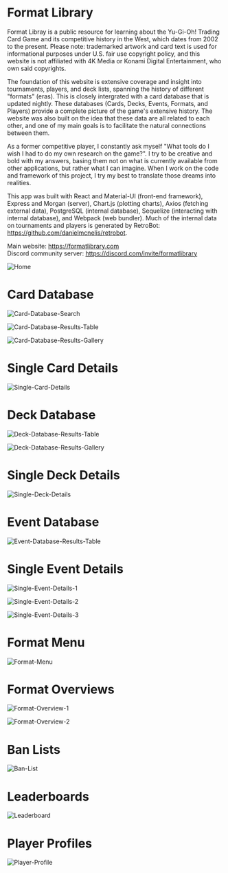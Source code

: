 # Format Library

Format Libray is a public resource for learning about the Yu-Gi-Oh! Trading Card Game and its competitive history in the West, which dates from 2002 to the present. Please note: trademarked artwork and card text is used for informational purposes under U.S. fair use copyright policy, and this website is not affiliated with 4K Media or Konami Digital Entertainment, who own said copyrights.

The foundation of this website is extensive coverage and insight into tournaments, players, and deck lists, spanning the history of different "formats" (eras). This is closely intergrated with a card database that is updated nightly. These databases (Cards, Decks, Events, Formats, and Players) provide a complete picture of the game's extensive history. The website was also built on the idea that these data are all related to each other, and one of my main goals is to facilitate the natural connections between them. 

As a former competitive player, I constantly ask myself "What tools do I wish I had to do my own research on the game?". I try to be creative and bold with my answers, basing them not on what is currently available from other applications, but rather what I can imagine. When I work on the code and framework of this project, I try my best to translate those dreams into realities.

This app was built with React and Material-UI (front-end framework), Express and Morgan (server), Chart.js (plotting charts), Axios (fetching external data), PostgreSQL (internal database), Sequelize (interacting with internal database), and Webpack (web bundler). Much of the internal data on tournaments and players is generated by RetroBot: https://github.com/danielmcnelis/retrobot.

Main website: https://formatlibrary.com<br/>
Discord community server: https://discord.com/invite/formatlibrary

![Home](/public/screenshots/Home.png)

# Card Database

![Card-Database-Search](/public/screenshots/Home.png)

![Card-Database-Results-Table](/public/screenshots/Card-Database-Results-Table.png)

![Card-Database-Results-Gallery](/public/screenshots/Card-Database-Results-Gallery.png)

# Single Card Details

![Single-Card-Details](/public/screenshots/Single-Card-Details.png)

# Deck Database

![Deck-Database-Results-Table](/public/screenshots/Deck-Database-Results-Table.png)

![Deck-Database-Results-Gallery](/public/screenshots/Deck-Database-Results-Gallery.png)

# Single Deck Details

![Single-Deck-Details](/public/screenshots/Single-Deck-Details.png)

# Event Database

![Event-Database-Results-Table](/public/screenshots/Event-Database-Results-Table.png)

# Single Event Details

![Single-Event-Details-1](/public/screenshots/Single-Event-Details-1.png)

![Single-Event-Details-2](/public/screenshots/Single-Event-Details-2.png)

![Single-Event-Details-3](/public/screenshots/Single-Event-Details-3.png)

# Format Menu

![Format-Menu](/public/screenshots/Format-Menu.png)

# Format Overviews

![Format-Overview-1](/public/screenshots/Format-Overview-1.png)

![Format-Overview-2](/public/screenshots/Format-Overview-2.png)
# Ban Lists

![Ban-List](/public/screenshots/Ban-List.png)

# Leaderboards

![Leaderboard](/public/screenshots/Leaderboard.png)

# Player Profiles

![Player-Profile](/public/screenshots/Player-Profile.png)